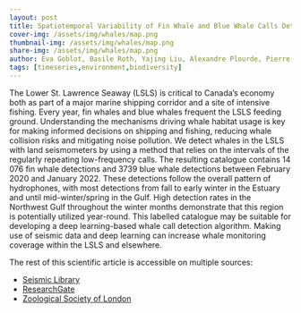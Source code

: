 ```yaml
---
layout: post
title: Spatiotemporal Variability of Fin Whale and Blue Whale Calls Detected by Land Seismometers Along the Lower St. Lawrence Seaway
cover-img: /assets/img/whales/map.png
thumbnail-img: /assets/img/whales/map.png
share-img: /assets/img/whales/map.png
author: Eva Goblot, Basile Roth, Yajing Liu, Alexandre Plourde, Pierre Cauchy, Jeanne Mérindol, Coralie Bernier-Breton, Ge Li
tags: [timeseries,environment,biodiversity]
---
```


The Lower St. Lawrence Seaway (LSLS) is critical to Canada’s economy both as part of a major marine shipping corridor and a site of intensive fishing. Every year, fin whales and blue whales frequent the LSLS feeding ground. Understanding the mechanisms driving whale habitat usage is key for making informed decisions on shipping and fishing, reducing whale collision risks and mitigating noise pollution. We detect whales in the LSLS with land seismometers by using a method that relies on the intervals of the regularly repeating low-frequency calls. The resulting catalogue contains 14 076 fin whale detections and 3739 blue whale detections between February 2020 and January 2022. These detections follow the overall pattern of hydrophones, with most detections from fall to early winter in the Estuary and until mid-winter/spring in the
Gulf. High detection rates in the Northwest Gulf throughout the winter months demonstrate that this region is potentially utilized year-round. This labelled catalogue may be suitable for developing a deep learning-based whale call detection algorithm. Making use of seismic data and deep learning can increase whale monitoring coverage within the LSLS and elsewhere.

The rest of this scientific article is accessible on multiple sources:
- [Seismic Library](https://seismica.library.mcgill.ca/article/view/1153)
- [ResearchGate](https://www.researchgate.net/publication/385583405_Spatiotemporal_Variability_of_Fin_Whale_and_Blue_Whale_Calls_Detected_by_Land_Seismometers_Along_the_Lower_St_Lawrence_Seaway)
- [Zoological Society of London](https://zslpublications.onlinelibrary.wiley.com/doi/10.1002/rse2.261)